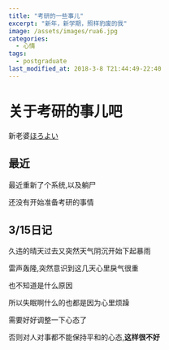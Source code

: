 ```yaml
---
title: "考研的一些事儿"
excerpt: "新年，新学期，照样豹废的我"
image: /assets/images/rua6.jpg
categories:
  - 心情
tags:
  - postgraduate
last_modified_at: 2018-3-8 T21:44:49-22:40
---
```

# 关于考研的事儿吧

新老婆[ほろよい](https://music.163.com/#/song?id=448316045)

## 最近

最近重新了个系统,以及躺尸

还没有开始准备考研的事情

## 3/15日记

久违的晴天过去又突然天气阴沉开始下起暴雨

雷声轰隆,突然意识到这几天心里戾气很重

也不知道是什么原因

所以失眠啊什么的也都是因为心里烦躁

需要好好调整一下心态了

否则对人对事都不能保持平和的心态,**这样很不好**